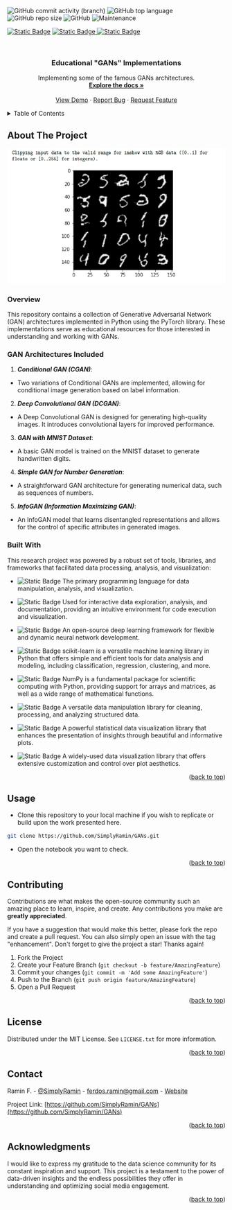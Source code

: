 <!-- PROJECT SHIELDS -->
![GitHub commit activity (branch)](https://img.shields.io/github/commit-activity/t/SimplyRamin/GANs)
![GitHub top language](https://img.shields.io/github/languages/top/SimplyRamin/GANs?logo=jupyter)
![GitHub repo size](https://img.shields.io/github/repo-size/SimplyRamin/GANs)
![GitHub](https://img.shields.io/github/license/SimplyRamin/GANs)
![Maintenance](https://img.shields.io/maintenance/no/2023)

[![Static Badge](https://img.shields.io/badge/Ramin%20F.-%230A66C2?style=for-the-badge&logo=linkedin)](https://www.linkedin.com/in/raminferdos/)
[![Static Badge](https://img.shields.io/badge/ferdos.ramin%40gmail.com-%23fefefe?style=for-the-badge&logo=gmail)
](mailto:ferdos.ramin@gmail.com)
[![Static Badge](https://img.shields.io/badge/Visit%20My%20Personal%20Portfolio-%23092540?style=for-the-badge)](https://simplyramin.github.io/)

<!-- PROJECT LOGO -->
<br />
<div align="center" id=readme-top>
  <h3 align="center">Educational "GANs" Implementations</h3>

  <p align="center">
    Implementing some of the famous GANs architectures.
    <br />
    <a href="https://github.com/SimplyRamin/GANs"><strong>Explore the docs »</strong></a>
    <br />
    <br />
    <a href="https://github.com/SimplyRamin/GANs">View Demo</a>
    ·
    <a href="https://github.com/SimplyRamin/GANs/issues">Report Bug</a>
    ·
    <a href="https://github.com/SimplyRamin/GANs/issues">Request Feature</a>
  </p>
</div>



<!-- TABLE OF CONTENTS -->
<details>
  <summary>Table of Contents</summary>
  <ol>
    <li>
      <a href="#about-the-project">About The Project</a>
      <ul>
        <li><a href="#overview">Overview</a></li>
        <li><a href="#gan-architectures-included">GAN Architectures Included</a></li>
        <li><a href="#built-with">Built With</a></li>
      </ul>
    </li>
    <li><a href="#usage">Usage</a></li>
    <li><a href="#contributing">Contributing</a></li>
    <li><a href="#license">License</a></li>
    <li><a href="#contact">Contact</a></li>
    <li><a href="#acknowledgments">Acknowledgments</a></li>
  </ol>
</details>


<!-- ABOUT THE PROJECT -->
## About The Project

![Product-Screenshot](images/1.png)

### Overview

This repository contains a collection of Generative Adversarial Network (GAN) architectures implemented in Python using the PyTorch library. These implementations serve as educational resources for those interested in understanding and working with GANs.

### GAN Architectures Included

1. ***Conditional GAN (CGAN)***:

- Two variations of Conditional GANs are implemented, allowing for conditional image generation based on label information.

2. ***Deep Convolutional GAN (DCGAN)***:

- A Deep Convolutional GAN is designed for generating high-quality images. It introduces convolutional layers for improved performance.

3. ***GAN with MNIST Dataset***:

- A basic GAN model is trained on the MNIST dataset to generate handwritten digits.

4. ***Simple GAN for Number Generation***:

- A straightforward GAN architecture for generating numerical data, such as sequences of numbers.

5. ***InfoGAN (Information Maximizing GAN)***:

- An InfoGAN model that learns disentangled representations and allows for the control of specific attributes in generated images.

### Built With

This research project was powered by a robust set of tools, libraries, and frameworks that facilitated data processing, analysis, and visualization:

- ![Static Badge](https://img.shields.io/badge/Python-%23fafafa?style=flat&logo=python&logoColor=%231572B6)
 The primary programming language for data manipulation, analysis, and visualization.

- ![Static Badge](https://img.shields.io/badge/Jupyter_Notebooks-%23fafafa?style=flat&logo=jupyter&logoColor=%231572B6) Used for interactive data exploration, analysis, and documentation, providing an intuitive environment for code execution and visualization.

- ![Static Badge](https://img.shields.io/badge/PyTorch-%23fafafa?style=flat&logo=jupyter&logoColor=%231572B6) An open-source deep learning framework for flexible and dynamic neural network development.

- ![Static Badge](https://img.shields.io/badge/Scikit_Learn-%23fafafa?style=flat&logo=scikit-learn&logoColor=%231572B6) scikit-learn is a versatile machine learning library in Python that offers simple and efficient tools for data analysis and modeling, including classification, regression, clustering, and more.

- ![Static Badge](https://img.shields.io/badge/NumPy-%23fafafa?style=flat&logo=numpy&logoColor=%231572B6) NumPy is a fundamental package for scientific computing with Python, providing support for arrays and matrices, as well as a wide range of mathematical functions.

- ![Static Badge](https://img.shields.io/badge/Pandas-%23fafafa?style=flat&logo=pandas&logoColor=%231572B6) A versatile data manipulation library for cleaning, processing, and analyzing structured data.

- ![Static Badge](https://img.shields.io/badge/Seaborn-%23fafafa?style=flat&logo=seaborn&logoColor=%231572B6) A powerful statistical data visualization library that enhances the presentation of insights through beautiful and informative plots.

- ![Static Badge](https://img.shields.io/badge/Matplotlib-%23fafafa?style=flat&logo=matplotlib&logoColor=%231572B6) A widely-used data visualization library that offers extensive customization and control over plot aesthetics.

<p align="right">(<a href="#readme-top">back to top</a>)</p>

<!-- HOW TO USE THIS REPOSITORY -->
## Usage
- Clone this repository to your local machine if you wish to replicate or build upon the work presented here.
```bash
git clone https://github.com/SimplyRamin/GANs.git
```

- Open the notebook you want to check.

<p align="right">(<a href="#readme-top">back to top</a>)</p>

<!-- CONTRIBUTING -->
## Contributing

Contributions are what makes the open-source community such an amazing place to learn, inspire, and create. Any contributions you make are **greatly appreciated**.

If you have a suggestion that would make this better, please fork the repo and create a pull request. You can also simply open an issue with the tag "enhancement".
Don't forget to give the project a star! Thanks again!

1. Fork the Project
2. Create your Feature Branch (`git checkout -b feature/AmazingFeature`)
3. Commit your changes (`git commit -m 'Add some AmazingFeature'`)
4. Push to the Branch (`git push origin feature/AmazingFeature`)
5. Open a Pull Request

<p align="right">(<a href="#readme-top">back to top</a>)</p>


<!-- LICENSE -->
## License

Distributed under the MIT License. See `LICENSE.txt` for more information.

<p align="right">(<a href="#readme-top">back to top</a>)</p>


<!-- CONTACT -->
## Contact

Ramin F. - [@SimplyRamin](https://www.linkedin.com/in/raminferdos/) - ferdos.ramin@gmail.com - [Website](https://GANs)

Project Link: [https://github.com/SimplyRamin/GANs](https://github.com/SimplyRamin/GANs)

<p align="right">(<a href="#readme-top">back to top</a>)</p>


<!-- ACKNOWLEDGMENTS -->
## Acknowledgments

I would like to express my gratitude to the data science community for its constant inspiration and support. This project is a testament to the power of data-driven insights and the endless possibilities they offer in understanding and optimizing social media engagement.


<p align="right">(<a href="#readme-top">back to top</a>)</p>